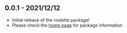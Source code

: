 ## 0.0.1 - 2021/12/12

* Initial release of the roulette package!
* Please check the [home page](https://github.com/do9core/roulette) for package information
